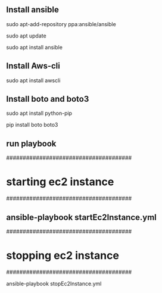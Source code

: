 Install ansible
--------------------------------------------
sudo apt-add-repository ppa:ansible/ansible

sudo apt update

sudo apt install ansible

Install Aws-cli
--------------------------------------------
sudo apt install awscli

Install boto and boto3
--------------------------------------------
sudo apt install python-pip

pip install boto boto3

run playbook
--------------------------------------------
######################################
# starting ec2 instance
######################################

ansible-playbook startEc2Instance.yml
--------------------------------------------
######################################
# stopping ec2 instance 
######################################

ansible-playbook stopEc2Instance.yml

